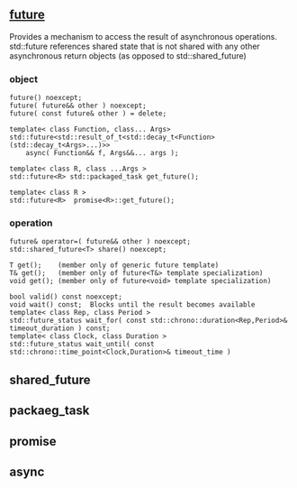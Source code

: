 ## [ future<T> ](https://en.cppreference.com/w/cpp/thread/future)
Provides a mechanism to access the result of asynchronous operations.  std::future references shared state that is not shared with any other asynchronous return objects (as opposed to std::shared_future)

### object
```
future() noexcept;
future( future&& other ) noexcept;
future( const future& other ) = delete;

template< class Function, class... Args>
std::future<std::result_of_t<std::decay_t<Function>(std::decay_t<Args>...)>>
    async( Function&& f, Args&&... args );
    
template< class R, class ...Args > 
std::future<R> std::packaged_task get_future();

template< class R > 
std::future<R>  promise<R>::get_future();
```

### operation
```
future& operator=( future&& other ) noexcept;
std::shared_future<T> share() noexcept;

T get(); 	(member only of generic future template)
T& get();	(member only of future<T&> template specialization)
void get();	(member only of future<void> template specialization)

bool valid() const noexcept;
void wait() const;  Blocks until the result becomes available
template< class Rep, class Period >
std::future_status wait_for( const std::chrono::duration<Rep,Period>& timeout_duration ) const;
template< class Clock, class Duration >
std::future_status wait_until( const std::chrono::time_point<Clock,Duration>& timeout_time )
```
## shared_future

## packaeg_task

## promise

## async

